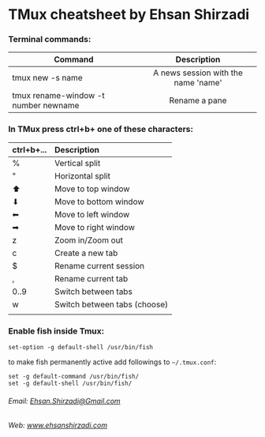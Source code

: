 # TMux cheatsheet by Ehsan Shirzadi

### Terminal commands:

| Command          | Description                         |
| ---------------- |:-----------------------------------:|
| tmux new -s name | A news session with the name 'name' |
| tmux rename-window -t number newname | Rename a pane |

### In TMux press ctrl+b+ one of these characters:

| ctrl+b+...       | Description                         |
| ---------------- |:-----------------------------------|
| %                 | Vertical split |
| "                 | Horizontal split |
| ⬆                | Move to top window |
| ⬇                | Move to bottom window  |
| ⬅                | Move to left window  |
| ➡                | Move to right window  |
| z                 | Zoom in/Zoom out  |
| c                 | Create a new tab   |
| $                 | Rename current session  |
| ,                 | Rename current tab  |
| 0..9                 | Switch between tabs  |
| w                 | Switch between tabs (choose)  |
|                  |   |


### Enable fish inside Tmux:
```
set-option -g default-shell /usr/bin/fish
```
to make fish permanently active add followings to `~/.tmux.conf`:
```
set -g default-command /usr/bin/fish/
set -g default-shell /usr/bin/fish/
```


###### Email: Ehsan.Shirzadi@Gmail.com
###### Web: www.ehsanshirzadi.com

